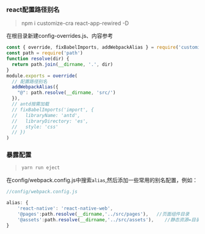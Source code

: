 ### react配置路径别名

> npm i customize-cra  react-app-rewired -D

在根目录新建config-overrides.js、内容参考

```js
const { override, fixBabelImports, addWebpackAlias } = require('customize-cra')
const path = require('path')
function resolve(dir) {
  return path.join(__dirname, '.', dir)
}
module.exports = override(
  // 配置路径别名
  addWebpackAlias({
    "@": path.resolve(__dirname, 'src/')
  }),
  // antd按需加载
  // fixBabelImports('import', {
  //   libraryName: 'antd',
  //   libraryDirectory: 'es',
  //   style: 'css'
  // })
)
```

### 暴露配置

> ```bash
> yarn run eject
> ```

在config/webpack.config.js中搜索`alias`,然后添加一些常用的别名配置，例如：

```js
//config/webpack.config.js

alias: {
    'react-native': 'react-native-web',
    '@pages':path.resolve(__dirname,'../src/pages'),   //页面组件目录
    '@assets':path.resolve(__dirname,'../src/assets'),    //静态资源=目录
}

```

